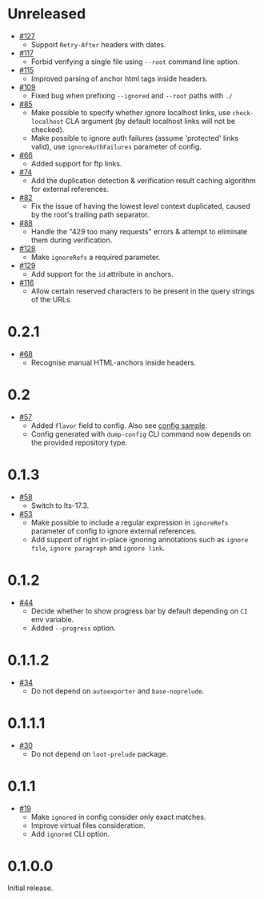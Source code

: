 <!--
 - SPDX-FileCopyrightText: 2021 Serokell <https://serokell.io>
 -
 - SPDX-License-Identifier: MPL-2.0
 -->

Unreleased
==========
* [#127](https://github.com/serokell/xrefcheck/pull/127)
  + Support `Retry-After` headers with dates.
* [#117](https://github.com/serokell/xrefcheck/pull/117)
  + Forbid verifying a single file using `--root` command line option.
* [#115](https://github.com/serokell/xrefcheck/pull/115)
  + Improved parsing of anchor html tags inside headers.
* [#109](https://github.com/serokell/xrefcheck/pull/109)
  + Fixed bug when prefixing `--ignored` and `--root` paths with `./`
* [#85](https://github.com/serokell/xrefcheck/pull/85)
  + Make possible to specify whether ignore localhost links, use
  `check-localhost` CLA argument (by default localhost links will not be checked).
  + Make possible to ignore auth failures (assume 'protected' links
  valid), use `ignoreAuthFailures` parameter of config.
* [#66](https://github.com/serokell/xrefcheck/pull/66)
  + Added support for ftp links.
* [#74](https://github.com/serokell/xrefcheck/pull/83)
  + Add the duplication detection & verification result caching algorithm for external references.
* [#82](https://github.com/serokell/xrefcheck/pull/82)
  + Fix the issue of having the lowest level context duplicated, caused by the root's trailing path separator.
* [#88](https://github.com/serokell/xrefcheck/pull/88)
  + Handle the "429 too many requests" errors & attempt to eliminate them during verification.
* [#128](https://github.com/serokell/xrefcheck/pull/128)
  + Make `ignoreRefs` a required parameter.
* [#129](https://github.com/serokell/xrefcheck/pull/129)
  + Add support for the `id` attribute in anchors.
* [#116](https://github.com/serokell/xrefcheck/pull/116)
  + Allow certain reserved characters to be present in the query strings of the URLs.

0.2.1
==========
* [#68](https://github.com/serokell/xrefcheck/pull/68)
  + Recognise manual HTML-anchors inside headers.

0.2
==========
* [#57](https://github.com/serokell/xrefcheck/pull/57)
  + Added `flavor` field to config.
    Also see [config sample](tests/configs/github-config.yaml).
  + Config generated with `dump-config` CLI command now depends on the provided repository type.

0.1.3
=======

* [#58](https://github.com/serokell/xrefcheck/pull/58)
  + Switch to lts-17.3.
* [#53](https://github.com/serokell/xrefcheck/pull/53)
  + Make possible to include a regular expression in
  `ignoreRefs` parameter of config to ignore external
  references.
  + Add support of right in-place ignoring annotations
  such as `ignore file`, `ignore paragraph` and `ignore link`.

0.1.2
=======

* [#44](https://github.com/serokell/xrefcheck/pull/44)
  + Decide whether to show progress bar by default depending on `CI` env variable.
  + Added `--progress` option.

0.1.1.2
=======

* [#34](https://github.com/serokell/xrefcheck/pull/34)
  + Do not depend on `autoexporter` and `base-noprelude`.

0.1.1.1
=======

* [#30](https://github.com/serokell/xrefcheck/pull/32)
  + Do not depend on `loot-prelude` package.

0.1.1
=======

* [#19](https://github.com/serokell/xrefcheck/pull/24)
  + Make `ignored` in config consider only exact matches.
  + Improve virtual files consideration.
  + Add `ignored` CLI option.

0.1.0.0
=======

Initial release.
